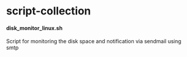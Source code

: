 # script-collection

#### disk_monitor_linux.sh <br>
Script for monitoring the disk space and notification via sendmail using smtp
